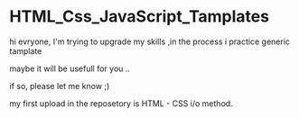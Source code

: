 # HTML_Css_JavaScript_Tamplates

hi evryone,
I'm trying to upgrade my skills ,in the process i practice generic tamplate

maybe it will be usefull for you ..

if so, please let me know ;)

my first upload in the reposetory is HTML - CSS i/o method.


